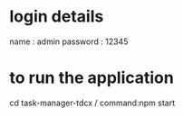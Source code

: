 # login details
name : admin
password : 12345

# to run the application
cd task-manager-tdcx / 
command:npm start

